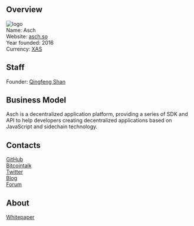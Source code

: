 ## Overview
![logo](../projects/logo/asch.png)  
Name: Asch  
Website: [asch.so](https://www.asch.so/)  
Year founded: 2016  
Currency: [XAS](https://coinmarketcap.com/currencies/asch/)  
## Staff
Founder: [Qingfeng Shan](../people/qingfeng_shan.md)
## Business Model
Asch is a decentralized application platform, providing a series of SDK and API to help
developers creating decentralized applications based on JavaScript and sidechain technology.
## Contacts
[GitHub](https://github.com/AschPlatform)  
[Bitcointalk](https://bitcointalk.org/index.php?topic=1880303.720 )  
[Twitter](https://twitter.com/asch_global)  
[Blog](http://blog.asch.so/)  
[Forum](http://discourse.asch.so/)  
## About 
[Whitepaper](https://www.asch.so/asch-whitepaper.pdf)
